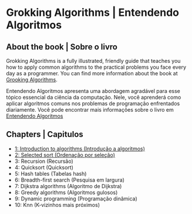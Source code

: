 # Grokking Algorithms | Entendendo Algoritmos

## About the book | Sobre o livro
Grokking Algorithms is a fully illustrated, friendly guide that teaches you how to apply common algorithms to the practical problems you face every day as a programmer.
You can find more information about the book at [Grooking Algorithms](https://www.amazon.com.br/Grokking-Algorithms-illustrated-programmers-curious/dp/1617292230/ref=asc_df_1617292230/?tag=googleshopp00-20&linkCode=df0&hvadid=379735814613&hvpos=&hvnetw=g&hvrand=2841445059240210991&hvpone=&hvptwo=&hvqmt=&hvdev=c&hvdvcmdl=&hvlocint=&hvlocphy=9047717&hvtargid=pla-436862069177&psc=1).


Entendendo Algoritmos apresenta uma abordagem agradável para esse tópico essencial da ciência da computação. Nele, você aprenderá como aplicar algoritmos comuns nos problemas de programação enfrentados diariamente.
Você pode encontrar mais informações sobre o livro em [Entendendo Algoritmos](https://www.amazon.com.br/Entendendo-Algoritmos-Ilustrado-Programadores-Curiosos/dp/8575225634/ref=asc_df_8575225634/?tag=googleshopp00-20&linkCode=df0&hvadid=379765802639&hvpos=&hvnetw=g&hvrand=1064165620704257718&hvpone=&hvptwo=&hvqmt=&hvdev=c&hvdvcmdl=&hvlocint=&hvlocphy=9047717&hvtargid=pla-811121403561&psc=1)

## Chapters | Capitulos
- [1: Introduction to algorithms (Introdução a algoritmos)](https://github.com/ViniciusMaiaM/grokking_algorithms/tree/main/01_introduction_to_algorithms)
- [2: Selected sort (Ordenação por seleção)](https://github.com/ViniciusMaiaM/grokking_algorithms/tree/main/02_selection_sort)
- 3: Recursion (Recursão)
- 4: Quicksort (Quicksort)
- 5: Hash tables (Tabelas hash)
- 6: Breadth-first search (Pesquisa em largura)
- 7: Dijkstra algorithms (Algoritmo de Dijkstra)
- 8: Greedy algorithms (Algoritmos gulosos)
- 9: Dynamic programming (Programação dinâmica)
- 10: Knn (K-vizinhos mais próximos) 
